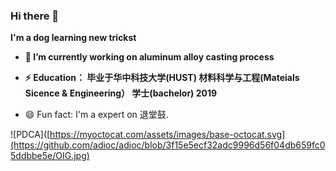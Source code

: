 ### Hi there 👋

**I'm a dog learning new trickst**

- **🔭 I’m currently working on aluminum alloy casting process**

- **⚡ Education： 毕业于华中科技大学(HUST) 材料科学与工程(Mateials Sicence & Engineering） 学士(bachelor) 2019**

- 😄 Fun fact: I'm a expert on 退堂鼓.

![PDCA]([https://myoctocat.com/assets/images/base-octocat.svg](https://github.com/adioc/adioc/blob/3f15e5ecf32adc9996d56f04db659fc05ddbbe5e/OIG.jpg)
<!--
**adioc/adioc** is a ✨ _special_ ✨ repository because its `README.md` (this file) appears on your GitHub profile.

Here are some ideas to get you started:

- 🔭 I’m currently working on ...
- 🌱 I’m currently learning ...
- 👯 I’m looking to collaborate on ...
- 🤔 I’m looking for help with ...
- 💬 Ask me about ...
- 📫 How to reach me: ...
- 😄 Pronouns: ...
- ⚡ Fun fact: ...
-->
